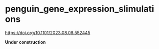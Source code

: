 # penguin_gene_expression_slimulations
https://doi.org/10.1101/2023.08.08.552445

**Under construction**
